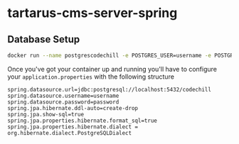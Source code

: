 # tartarus-cms-server-spring

## Database Setup

``` bash
docker run --name postgrescodechill -e POSTGRES_USER=username -e POSTGRES_PASSWORD=password -e POSTGRES_DB=codechill -p 5432:5432 postgres
```

Once you've got your container up and running you'll have to configure your <code>application.properties</code> with the following structure

```properties
spring.datasource.url=jdbc:postgresql://localhost:5432/codechill
spring.datasource.username=username
spring.datasource.password=password
spring.jpa.hibernate.ddl-auto=create-drop
spring.jpa.show-sql=true
spring.jpa.properties.hibernate.format_sql=true
spring.jpa.properties.hibernate.dialect = org.hibernate.dialect.PostgreSQLDialect
```
